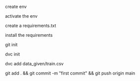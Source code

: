create env

activate the env

create a requirements.txt

install the requirements

git init

dvc init

dvc add data_given/train.csv

git add . && git commit -m "first commit"  && git push origin main